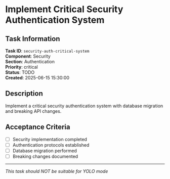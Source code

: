 # Implement Critical Security Authentication System

## Task Information

**Task ID**: `security-auth-critical-system`  
**Component**: Security  
**Section**: Authentication  
**Priority**: critical  
**Status**: TODO  
**Created**: 2025-06-15 15:30:00  

## Description

Implement a critical security authentication system with database migration and breaking API changes.

## Acceptance Criteria

- [ ] Security implementation completed
- [ ] Authentication protocols established
- [ ] Database migration performed
- [ ] Breaking changes documented

---

*This task should NOT be suitable for YOLO mode*
